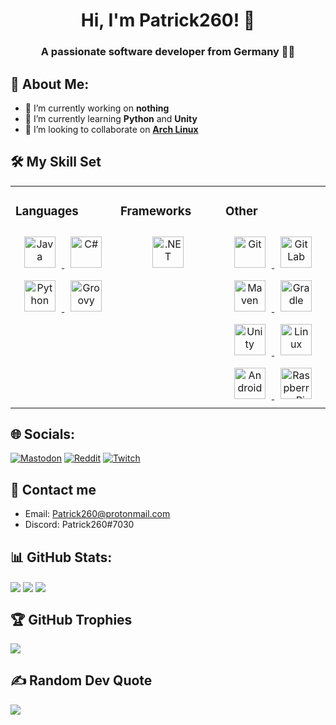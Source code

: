 <h1 align="center">Hi, I'm Patrick260! 👋</h1>

### <div align="center">A passionate software developer from Germany 👨‍💻</div>  
  
## 💫 About Me:
- 🔭 I’m currently working on **nothing**
- 🌱 I’m currently learning **Python** and **Unity**
- 👯 I’m looking to collaborate on [**Arch Linux**](https://archlinux.org/)

## 🛠 My Skill Set  
<table><tr><td valign="top" width="33%">

  ### Languages
  <div align="center">
    <a href="https://en.wikipedia.org/wiki/Java_(programming_language)">
      <img style="margin: 10px" src="https://profilinator.rishav.dev/skills-assets/java-original-wordmark.svg" alt="Java" height="50"/>
    </a>
    <a href="https://en.wikipedia.org/wiki/C_Sharp_(programming_language)">
      <img style="margin: 10px" src="https://profilinator.rishav.dev/skills-assets/csharp-original.svg" alt="C#" height="50"/>
    </a>
    <a href="https://en.wikipedia.org/wiki/Python_(programming_language)">
      <img style="margin: 10px" src="https://profilinator.rishav.dev/skills-assets/python-original.svg" alt="Python" height="50"/>
    </a>
    <a href="https://en.wikipedia.org/wiki/Apache_Groovy">
      <img style="margin: 10px" src="https://upload.wikimedia.org/wikipedia/commons/3/36/Groovy-logo.svg" alt="Groovy" height="50"/>
    </a>
  </div>

</td><td valign="top" width="33%">

   ### Frameworks
  <div align="center">
    <a href="https://en.wikipedia.org/wiki/.net">
      <img style="margin: 10px" src="https://profilinator.rishav.dev/skills-assets/dot-net-original-wordmark.svg" alt=".NET" height="50"/>
    </a>
  </div>

</td><td valign="top" width="33%">

  ### Other
  <div align="center">
    <a href="https://en.wikipedia.org/wiki/Git">
      <img style="margin: 10px" src="https://profilinator.rishav.dev/skills-assets/git-scm-icon.svg" alt="Git" height="50"/>
    </a>
    <a href="https://en.wikipedia.org/wiki/GitLab">
      <img style="margin: 10px" src="https://profilinator.rishav.dev/skills-assets/gitlab.svg" alt="GitLab" height="50"/>
    </a>
    <a href="https://en.wikipedia.org/wiki/Apache_Maven">
      <img style="margin: 10px" src="https://cdn.icon-icons.com/icons2/2107/PNG/512/file_type_maven_icon_130397.png" alt="Maven" height="50"/>
    </a>
    <a href="https://en.wikipedia.org/wiki/Gradle">
      <img style="margin: 10px" src="https://cdn.icon-icons.com/icons2/2108/PNG/512/gradle_icon_130917.png" alt="Gradle" height="50"/>
    </a>
    <a href="https://en.wikipedia.org/wiki/Unity_(game_engine)">
      <img style="margin: 10px" src="https://profilinator.rishav.dev/skills-assets/unity.png" alt="Unity" height="50"/>
    </a>
    <a href="https://en.wikipedia.org/wiki/Linux">
      <img style="margin: 10px" src="https://profilinator.rishav.dev/skills-assets/linux-original.svg" alt="Linux" height="50"/>
    </a>
    <a href="https://en.wikipedia.org/wiki/Android_(operating_system)">
      <img style="margin: 10px" src="https://profilinator.rishav.dev/skills-assets/android-original-wordmark.svg" alt="Android" height="50"/>
    </a>
    <a href="https://en.wikipedia.org/wiki/Raspberry_Pi">
      <img style="margin: 10px" src="https://profilinator.rishav.dev/skills-assets/raspberrypi.png" alt="Raspberry Pi" height="50"/>
    </a>
  </div>

</td></tr></table>

## 🌐 Socials:
[![Mastodon](https://img.shields.io/mastodon/follow/108352762411782497?color=blue&domain=https%3A%2F%2Fmastodon.social%2F&label=Mastodon&style=social)](https://mastodon.social/web/@Patrick260)
[![Reddit](https://img.shields.io/badge/Reddit-%23FF4500.svg?logo=Reddit&logoColor=white)](https://reddit.com/user/patrickster260)
[![Twitch](https://img.shields.io/badge/Twitch-%239146FF.svg?logo=Twitch&logoColor=white)](https://twitch.tv/patrickster260)

## 📨 Contact me
- Email: Patrick260@protonmail.com
- Discord: Patrick260#7030

## 📊 GitHub Stats:
<img align="center" src="https://github-readme-stats.vercel.app/api?username=Patrick260&theme=gruvbox&hide_border=true&include_all_commits=true&count_private=true"/>
<img align="center" src="https://github-readme-streak-stats.herokuapp.com/?user=Patrick260&theme=gruvbox&hide_border=true"/>
<img align="center" src="https://github-readme-stats.vercel.app/api/top-langs/?username=Patrick260&theme=gruvbox&hide_border=true&include_all_commits=true&count_private=true&layout=compact"/>

## 🏆 GitHub Trophies
<img align="center" src="https://github-profile-trophy.vercel.app/?username=Patrick260&theme=gruvbox&no-frame=true&no-bg=false&margin-w=4"/>

## ✍️ Random Dev Quote
<img align="center" src="https://quotes-github-readme.vercel.app/api?type=horizontal&theme=gruvbox"/>
